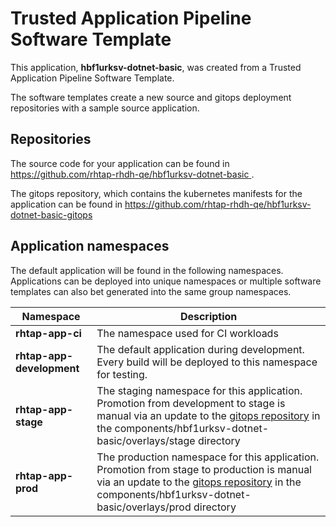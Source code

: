 # Trusted Application Pipeline Software Template

This application, **hbf1urksv-dotnet-basic**, was created from a Trusted Application Pipeline Software Template.

The software templates create a new source and gitops deployment repositories with a sample source application. 

## Repositories

The source code for your application can be found in [https://github.com/rhtap-rhdh-qe/hbf1urksv-dotnet-basic ](https://github.com/rhtap-rhdh-qe/hbf1urksv-dotnet-basic ).
 
The gitops repository, which contains the kubernetes manifests for the application can be found in 
[https://github.com/rhtap-rhdh-qe/hbf1urksv-dotnet-basic-gitops ](https://github.com/rhtap-rhdh-qe/hbf1urksv-dotnet-basic-gitops ) 

## Application namespaces 

The default application will be found in the following namespaces. Applications can be deployed into unique namespaces or multiple software templates can also bet generated into the same group namespaces.  

|  Namespace   |  Description   |  
| -------- | -------- |
| **rhtap-app-ci** | The namespace used for CI workloads |
| **rhtap-app-development** | The default application during development. Every build will be deployed to this namespace for testing. |
| **rhtap-app-stage** | The staging namespace for this application. Promotion from development to stage is manual via an update to the [gitops repository](https://github.com/rhtap-rhdh-qe/hbf1urksv-dotnet-basic-gitops ) in the components/hbf1urksv-dotnet-basic/overlays/stage directory |
| **rhtap-app-prod** | The production namespace for this application. Promotion from stage to production is manual via an update to the [gitops repository](https://github.com/rhtap-rhdh-qe/hbf1urksv-dotnet-basic-gitops ) in the components/hbf1urksv-dotnet-basic/overlays/prod directory |